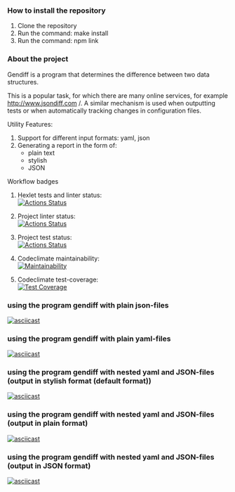 ### How to install the repository
1. Clone the repository
2. Run the command: make install
3. Run the command: npm link

### About the project

Gendiff is a program that determines the difference between two data structures. 

This is a popular task, for which there are many online services, for example http://www.jsondiff.com /. A similar mechanism is used when outputting tests or when automatically tracking changes in configuration files.

Utility Features:

1. Support for different input formats: yaml, json
2. Generating a report in the form of:
    * plain text
    * stylish 
    * JSON

Workflow badges
1. Hexlet tests and linter status: <br>
[![Actions Status](https://github.com/AntipovSergey/frontend-project-lvl2/workflows/hexlet-check/badge.svg)](https://github.com/AntipovSergey/frontend-project-lvl2/actions)

2. Project linter status: <br>
[![Actions Status](https://github.com/AntipovSergey/frontend-project-lvl2/workflows/linter-check/badge.svg)](https://github.com/AntipovSergey/frontend-project-lvl2/actions)

3. Project test status: <br>
[![Actions Status](https://github.com/AntipovSergey/frontend-project-lvl2/workflows/test-check/badge.svg)](https://github.com/AntipovSergey/frontend-project-lvl2/actions)

4. Codeclimate maintainability: <br>
[![Maintainability](https://api.codeclimate.com/v1/badges/44a65c70039907ad51d9/maintainability)](https://codeclimate.com/github/AntipovSergey/frontend-project-lvl2/maintainability)

4. Codeclimate test-coverage: <br>
[![Test Coverage](https://api.codeclimate.com/v1/badges/44a65c70039907ad51d9/test_coverage)](https://codeclimate.com/github/AntipovSergey/frontend-project-lvl2/test_coverage)

### using the program gendiff with plain json-files 
[![asciicast](https://asciinema.org/a/fOHi0FIsS33wr9XjrelLNayW3.svg)](https://asciinema.org/a/fOHi0FIsS33wr9XjrelLNayW3)

### using the program gendiff with plain yaml-files 
[![asciicast](https://asciinema.org/a/oSxN7PZPlHpaVbwH2ibhnSSgk.svg)](https://asciinema.org/a/oSxN7PZPlHpaVbwH2ibhnSSgk)

### using the program gendiff with nested yaml and JSON-files (output in stylish format (default format)) 
[![asciicast](https://asciinema.org/a/HxFOO7N4MPQneoN39uWplteMe.svg)](https://asciinema.org/a/HxFOO7N4MPQneoN39uWplteMe)

### using the program gendiff with nested yaml and JSON-files (output in plain format)
[![asciicast](https://asciinema.org/a/P0i9BcHiZ11suK84mD0yAHiPp.svg)](https://asciinema.org/a/P0i9BcHiZ11suK84mD0yAHiPp)

### using the program gendiff with nested yaml and JSON-files (output in JSON format) 
[![asciicast](https://asciinema.org/a/7ARQu091LnkKKu4nJkHoWdCbG.svg)](https://asciinema.org/a/7ARQu091LnkKKu4nJkHoWdCbG)